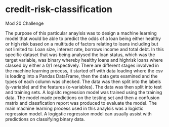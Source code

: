 # credit-risk-classification
Mod 20 Challenge 


The purpose of this particular anaylsis was to design a machine learning model that would be able to predict the odds of a loan being either healthy or high risk based on a multitude of factors relating to loans including but not limited to: Loan size, interest rate, borrows income and total debt. In this specific dataset that was being analysed the loan status, which was the target variable, was binary whereby healthy loans and highrisk loans where classed by either a 0/1 respectively. There are different stages involved in the machine learning process, it started off with data loading where the csv is loading into a Pandas DataFrame, then the data gets examined and the types of each column was checked. The data was then split into the labels (y-variable) and the features (x-variables). The data was then split into test and training sets. A logisitc regression model was trained using the training data. The model made predictions on the testing set and then a confusion matrix and classfication report was produced to evaluate the model. The main machine learning process used in this anaylsis was a logistic regression model. A logigstic regression model can usually assist with predictions on classifying binary data.
